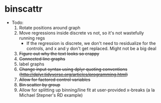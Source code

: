 # binscattr

* Todo:
  1) Rotate positions around graph
  2) Move regressions inside discrete vs not, so it's not wastefully running regs
	  * If the regression is discrete, we don't need to residualize for the controls, and x and y don't get replaced. Might not be a big deal
  3) <s>Figure out why the text looks so crappy</s>
  4) <s>Connected line graphs</s> 
  5) label graphs
  6) <s>Change input syntax using dplyr quoting conventions (http://dplyr.tidyverse.org/articles/programming.html) </s>
  7) <s>Allow for factored control variables</s>
  8) <s>Bin scatter by group</s>
  9) Allow for splitting up binning/line fit at user-provided x-breaks (a la Michael Stepner's RD example)
